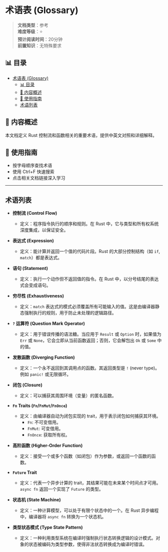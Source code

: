 ﻿# 术语表 (Glossary)

> **文档类型**：参考  
> **难度等级**：⭐  
> **预计阅读时间**：20分钟  
> **前置知识**：无特殊要求

## 📊 目录

- [术语表 (Glossary)](#术语表-glossary)
  - [📊 目录](#-目录)
  - [📖 内容概述](#-内容概述)
  - [🎯 使用指南](#-使用指南)
  - [术语列表](#术语列表)

## 📖 内容概述

本文档定义 Rust 控制流和函数相关的重要术语，提供中英文对照和详细解释。

## 🎯 使用指南

- 按字母顺序查找术语
- 使用 Ctrl+F 快速搜索
- 点击相关文档链接深入学习

---

## 术语列表

- **控制流 (Control Flow)**
  - 定义：程序指令执行的顺序和规则。在 Rust 中，它与类型和所有权系统深度集成，以保证安全。

- **表达式 (Expression)**
  - 定义：能计算并返回一个值的代码片段。Rust 的大部分控制结构（如 `if`, `match`）都是表达式。

- **语句 (Statement)**
  - 定义：执行一个动作但不返回值的指令。在 Rust 中，以分号结尾的表达式会变成语句。

- **穷尽性 (Exhaustiveness)**
  - 定义：`match` 表达式的模式必须覆盖所有可能输入的值。这是由编译器静态强制执行的规则，用于防止未处理的逻辑路径。

- **`?` 运算符 (Question Mark Operator)**
  - 定义：用于错误传播的语法糖。当应用于 `Result` 或 `Option` 时，如果值为 `Err` 或 `None`，它会立即从当前函数返回；否则，它会解包出 `Ok` 或 `Some` 中的值。

- **发散函数 (Diverging Function)**
  - 定义：一个永不返回到其调用点的函数。其返回类型是 `!` (never type)。例如 `panic!` 或无限循环。

- **闭包 (Closure)**
  - 定义：可以捕获其周围环境（变量）的匿名函数。

- **`Fn` Traits (`Fn`/`FnMut`/`FnOnce`)**
  - 定义：由编译器自动为闭包实现的 trait，用于表示闭包如何捕获其环境。
    - `Fn`: 不可变借用。
    - `FnMut`: 可变借用。
    - `FnOnce`: 获取所有权。

- **高阶函数 (Higher-Order Function)**
  - 定义：接受一个或多个函数（如闭包）作为参数，或返回一个函数的函数。

- **`Future` Trait**
  - 定义：代表一个异步计算的 trait，其结果可能在未来某个时间点才可用。`async fn` 返回一个实现了 `Future` 的类型。

- **状态机 (State Machine)**
  - 定义：一种计算模型，可以处于有限个状态中的一个。在 Rust 异步编程中，编译器将 `async fn` 转换为一个状态机。

- **类型状态模式 (Type State Pattern)**
  - 定义：一种利用类型系统在编译时强制执行状态转换逻辑的设计模式。对象的状态被编码为类型参数，使得非法状态转换成为编译时错误。
